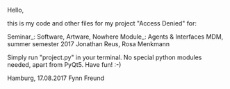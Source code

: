 Hello,

this is my code and other files for my project "Access Denied" for:

Seminar_: Software, Artware, Nowhere
Module_: Agents & Interfaces 
MDM, summer semester 2017 
Jonathan Reus, Rosa Menkmann 

Simply run "project.py" in your terminal. 
No special python modules needed, apart from PyQt5. 
Have fun! :-) 

Hamburg, 17.08.2017
Fynn Freund
